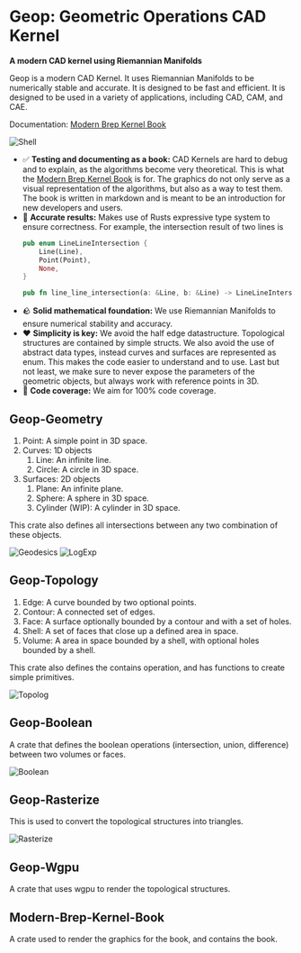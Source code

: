 # Geop: Geometric Operations CAD Kernel
**A modern CAD kernel using Riemannian Manifolds**

Geop is a modern CAD Kernel. It uses Riemannian Manifolds to be numerically stable and accurate. It is designed to be fast and efficient. It is designed to be used in a variety of applications, including CAD, CAM, and CAE.

Documentation: [Modern Brep Kernel Book](https://tobiasjacob.github.io/geop/)

![Shell](./crates/modern-brep-kernel-book/src/generated_images/topology/shell2.png)

- :white_check_mark: **Testing and documenting as a book:** CAD Kernels are hard to debug and to explain, as the algorithms become very theoretical. This is what the [Modern Brep Kernel Book](https://tobiasjacob.github.io/geop/) is for. The graphics do not only serve as a visual representation of the algorithms, but also as a way to test them. The book is written in markdown and is meant to be an introduction for new developers and users.
- :speech_balloon: **Accurate results:** Makes use of Rusts expressive type system to ensure correctness. For example, the intersection result of two lines is
    ```rust
    pub enum LineLineIntersection {
        Line(Line),
        Point(Point),
        None,
    }

    pub fn line_line_intersection(a: &Line, b: &Line) -> LineLineIntersection;
    ```
- :rock: **Solid mathematical foundation:** We use Riemannian Manifolds to ensure numerical stability and accuracy.
- :heart: **Simplicity is key:** We avoid the half edge datastructure. Topological structures are contained by simple structs. We also avoid the use of abstract data types, instead curves and surfaces are represented as enum. This makes the code easier to understand and to use. Last but not least, we make sure to never expose the parameters of the geometric objects, but always work with reference points in 3D.
- :100: **Code coverage:** We aim for 100% code coverage.

## Geop-Geometry

1. Point: A simple point in 3D space.
1. Curves: 1D objects
    1. Line: An infinite line.
    1. Circle: A circle in 3D space.
1. Surfaces: 2D objects
    1. Plane: An infinite plane.
    1. Sphere: A sphere in 3D space.
    1. Cylinder (WIP): A cylinder in 3D space.

This crate also defines all intersections between any two combination of these objects.

![Geodesics](crates/modern-brep-kernel-book/src/generated_images/geometry/geodesics.png)
![LogExp](crates/modern-brep-kernel-book/src/generated_images/geometry/log_exp_map.png)

## Geop-Topology

1. Edge: A curve bounded by two optional points.
1. Contour: A connected set of edges.
1. Face: A surface optionally bounded by a contour and with a set of holes.
1. Shell: A set of faces that close up a defined area in space.
1. Volume: A area in space bounded by a shell, with optional holes bounded by a shell.

This crate also defines the contains operation, and has functions to create simple primitives.

![Topolog](./crates/modern-brep-kernel-book/src/generated_images/topology/face_contains_rectangle.png)

## Geop-Boolean

A crate that defines the boolean operations (intersection, union, difference) between two volumes or faces.

![Boolean](./crates/modern-brep-kernel-book/src/generated_images/booleans/face_difference.png)

## Geop-Rasterize

This is used to convert the topological structures into triangles.

![Rasterize](./crates/modern-brep-kernel-book/src/generated_images/topology/face1wire.png)

## Geop-Wgpu

A crate that uses wgpu to render the topological structures.

## Modern-Brep-Kernel-Book

A crate used to render the graphics for the book, and contains the book.


